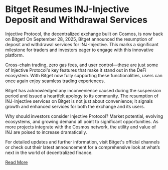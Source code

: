 # Bitget Resumes INJ-Injective Deposit and Withdrawal Services

Injective Protocol, the decentralized exchange built on Cosmos, is now back on Bitget! On September 28, 2025, Bitget announced the resumption of deposit and withdrawal services for INJ-Injective. This marks a significant milestone for traders and investors eager to engage with this innovative platform.

Cross-chain trading, zero gas fees, and user control—these are just some of Injective Protocol's key features that make it stand out in the DeFi ecosystem. With Bitget now fully supporting these functionalities, users can once again enjoy seamless trading experiences.

Bitget has acknowledged any inconvenience caused during the suspension period and issued a heartfelt apology to its community. The resumption of INJ-Injective services on Bitget is not just about convenience; it signals growth and enhanced services for both the exchange and its users.

Why should investors consider Injective Protocol? Market potential, evolving ecosystems, and growing demand all point to significant opportunities. As more projects integrate with the Cosmos network, the utility and value of INJ are poised to increase dramatically.

For detailed updates and further information, visit Bitget's official channels or check out their latest announcement for a comprehensive look at what’s next in the world of decentralized finance.

[Read More](https://chain-base.xyz/bitget-resumes-inj-injective-deposit-and-withdrawal-services)
